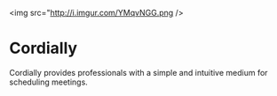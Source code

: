 <img src="http://i.imgur.com/YMqvNGG.png />
# Cordially

Cordially provides professionals with a simple and intuitive medium for scheduling meetings.
